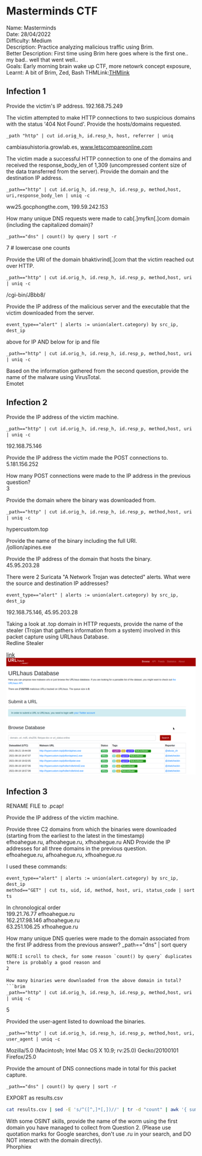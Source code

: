# Masterminds CTF

Name: Masterminds  
Date: 28/04/2022  
Difficulty: Medium  
Description: Practice analyzing malicious traffic using Brim.  
Better Description: First time using Brim here goes where is the first one.. my bad.. well that went well..  
Goals: Early morning brain wake up CTF, more netowrk concept exposure,   
Learnt: A bit of Brim, Zed, Bash
THMLink:[THMlink](https://tryhackme.com/room/mastermindsxlq)  


## Infection 1

Provide the victim's IP address.
192.168.75.249

The victim attempted to make HTTP connections to two suspicious domains with the status '404 Not Found'. Provide the hosts/domains requested. 
```brim
_path "http" | cut id.orig_h, id.resp_h, host, referrer | uniq
```
cambiasuhistoria.growlab.es, www.letscompareonline.com

The victim made a successful HTTP connection to one of the domains and received the response_body_len of 1,309 (uncompressed content size of the data transferred from the server). Provide the domain and the destination IP address.
```brim
_path=="http" | cut id.orig_h, id.resp_h, id.resp_p, method,host, uri,response_body_len | uniq -c 
```
ww25.gocphongthe.com, 199.59.242.153

How many unique DNS requests were made to cab[.]myfkn[.]com domain (including the capitalized domain)?
```brim
_path=="dns" | count() by query | sort -r
```
7 # lowercase one counts

Provide the URI of the domain bhaktivrind[.]com that the victim reached out over HTTP. 
```brim
_path=="http" | cut id.orig_h, id.resp_h, id.resp_p, method,host, uri | uniq -c
```
/cgi-bin/JBbb8/

Provide the IP address of the malicious server and the executable that the victim downloaded from the server.
```brim
event_type=="alert" | alerts := union(alert.category) by src_ip, dest_ip
```
above for IP AND below for ip and file
```brim
_path=="http" | cut id.orig_h, id.resp_h, id.resp_p, method,host, uri | uniq -c
```

Based on the information gathered from the second question, provide the name of the malware using VirusTotal.   
Emotet

## Infection 2

Provide the IP address of the victim machine.  
```brim
_path=="http" | cut id.orig_h, id.resp_h, id.resp_p, method,host, uri | uniq -c
```
192.168.75.146

Provide the IP address the victim made the POST connections to.   
5.181.156.252

How many POST connections were made to the IP address in the previous question?  
3

Provide the domain where the binary was downloaded from.  
```brim
_path=="http" | cut id.orig_h, id.resp_h, id.resp_p, method,host, uri | uniq -c
```
hypercustom.top

Provide the name of the binary including the full URI.    
/jollion/apines.exe

Provide the IP address of the domain that hosts the binary.  
45.95.203.28

There were 2 Suricata "A Network Trojan was detected" alerts. What were the source and destination IP addresses?  
```brim
event_type=="alert" | alerts := union(alert.category) by src_ip, dest_ip
```
192.168.75.146, 45.95.203.28

Taking a look at .top domain in HTTP requests, provide the name of the stealer (Trojan that gathers information from a system) involved in this packet capture using URLhaus Database.   
Redline Stealer

[link](https://urlhaus.abuse.ch/browse.php?search=hypercustom.top)
![urlHaus](Screenshots/urlHaus.png)


## Infection 3

RENAME FILE to .pcap!  

Provide the IP address of the victim machine.  

Provide three C2 domains from which the binaries were downloaded (starting from the earliest to the latest in the timestamp)  
efhoahegue.ru, afhoahegue.ru, xfhoahegue.ru
AND
Provide the IP addresses for all three domains in the previous question.  
efhoahegue.ru, afhoahegue.ru, xfhoahegue.ru  

I used these commands:
```brim
event_type=="alert" | alerts := union(alert.category) by src_ip, dest_ip
method=="GET" | cut ts, uid, id, method, host, uri, status_code | sort ts
```
In chronological order  
199.21.76.77 efhoahegue.ru  
162.217.98.146 afhoahegue.ru  
63.251.106.25 xfhoahegue.ru  

How many unique DNS queries were made to the domain associated from the first IP address from the previous answer? 
_path=="dns" | sort query
```
NOTE:I scroll to check, for some reason `count() by query` duplicates  there is probably a good reason and 
2 

How many binaries were downloaded from the above domain in total?
```brim
_path=="http" | cut id.orig_h, id.resp_h, id.resp_p, method,host, uri | uniq -c
```
5

Provided the user-agent listed to download the binaries.
```brim
_path=="http" | cut id.orig_h, id.resp_h, id.resp_p, method,host, uri, user_agent | uniq -c
```
Mozilla/5.0 (Macintosh; Intel Mac OS X 10.9; rv:25.0) Gecko/20100101 Firefox/25.0  

Provide the amount of DNS connections made in total for this packet capture.  
```brim
_path=="dns" | count() by query | sort -r
```
EXPORT as results.csv
```bash
cat results.csv | sed -E 's/^([^,]*[,])//' | tr -d "count" | awk '{ sum += $1 } END { print sum }'
```

With some OSINT skills, provide the name of the worm using the first domain you have managed to collect from Question 2. (Please use quotation marks for Google searches, don't use .ru in your search, and DO NOT interact with the domain directly).  
Phorphiex
